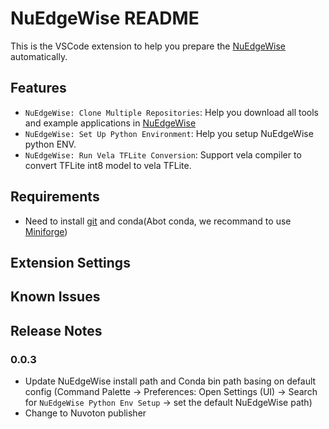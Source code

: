 # NuEdgeWise README

This is the VSCode extension to help you prepare the [NuEdgeWise](https://github.com/OpenNuvoton/NuEdgeWise) automatically.

## Features

- `NuEdgeWise: Clone Multiple Repositories`: Help you download all tools and example applications in [NuEdgeWise](https://github.com/OpenNuvoton/NuEdgeWise)
- `NuEdgeWise: Set Up Python Environment`: Help you setup NuEdgeWise python ENV.
- `NuEdgeWise: Run Vela TFLite Conversion`: Support vela compiler to convert TFLite int8 model to vela TFLite.

## Requirements

- Need to install [git](https://git-scm.com/downloads) and conda(Abot conda, we recommand to use [Miniforge](https://github.com/conda-forge/miniforge))

## Extension Settings


## Known Issues


## Release Notes

### 0.0.3

- Update NuEdgeWise install path and Conda bin path basing on default config (Command Palette → Preferences: Open Settings (UI) → Search for `NuEdgeWise Python Env Setup` → set the default NuEdgeWise path)
- Change to Nuvoton publisher


